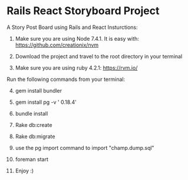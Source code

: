 # Rails React Storyboard Project

A Story Post Board using Rails and React
Insturctions:

1. Make sure you are using Node 7.4.1. It is easy with: https://github.com/creationix/nvm

2. Download the project and travel to the root directory in your terminal

3. Make sure you are using ruby 4.2.1:
https://rvm.io/

Run the following commands from your terminal:

4. gem install bundler

5. gem install pg  -v ' 0.18.4'

6. bundle install

7. Rake db:create

8. Rake db:migrate

9. use the pg import command to import "champ.dump.sql"

10. foreman start

11. Enjoy :)